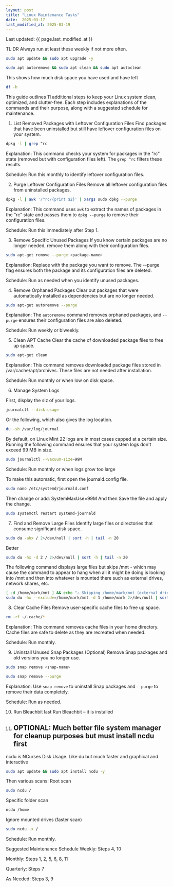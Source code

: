 ```yaml
---
layout: post
title: "Linux Maintenance Tasks"
date:  2025-03-17
last_modified_at: 2025-03-19
---
```

<p>Last updated: {{ page.last_modified_at }}</p>

TL:DR   Always run at least these weekly if not more often.

```sh
sudo apt update && sudo apt upgrade -y
```

```sh
sudo apt autoremove && sudo apt clean && sudo apt autoclean
```

This shows how much disk space you have used and have left

```sh
df -h
```

This guide outlines 11 additional steps to keep your Linux system clean, optimized, and clutter-free. Each step includes explanations of the commands and their purpose, along with a suggested schedule for maintenance.

1) List Removed Packages with Leftover Configuration Files
Find packages that have been uninstalled but still have leftover configuration files on your system.

```sh
dpkg -l | grep ^rc
```

Explanation: This command checks your system for packages in the "rc" state (removed but with configuration files left). The `grep ^rc` filters these results.

Schedule: Run this monthly to identify leftover configuration files.

2) Purge Leftover Configuration Files
Remove all leftover configuration files from uninstalled packages.

```sh
dpkg -l | awk '/^rc/{print $2}' | xargs sudo dpkg --purge
```

Explanation: This command uses `awk` to extract the names of packages in the "rc" state and passes them to `dpkg --purge` to remove their configuration files.

Schedule: Run this immediately after Step 1.

3) Remove Specific Unused Packages
If you know certain packages are no longer needed, remove them along with their configuration files.

```sh
sudo apt-get remove --purge <package-name>
```

Explanation: Replace <package-name> with the package you want to remove. The --purge flag ensures both the package and its configuration files are deleted.

Schedule: Run as needed when you identify unused packages.

4) Remove Orphaned Packages
Clear out packages that were automatically installed as dependencies but are no longer needed.

```sh
sudo apt-get autoremove --purge
```

Explanation: The `autoremove` command removes orphaned packages, and `--purge` ensures their configuration files are also deleted.

Schedule: Run weekly or biweekly.

5) Clean APT Cache
Clear the cache of downloaded package files to free up space.

```sh
sudo apt-get clean
```

Explanation: This command removes downloaded package files stored in /var/cache/apt/archives. These files are not needed after installation.

Schedule: Run monthly or when low on disk space.

6) Manage System Logs

First, display  the siz of your logs.

```sh
journalctl --disk-usage
```

Or the following, which also gives the log location.

```sh
du -sh /var/log/journal
```

By default, on Linux Mint 22 logs are in most cases capped at a certain size.
Running the following  command ensures that your system logs don't exceed 99 MB in size.

```sh
sudo journalctl --vacuum-size=99M
```

Schedule: Run monthly or when logs grow too large


To make this automatic, first open the journald.config file.

```sh
sudo nano /etc/systemd/journald.conf
```

Then change or add:
SystemMaxUse=99M
And then Save the file and apply the change.

```sh
sudo systemctl restart systemd-journald
```

7) Find and Remove Large Files
Identify large files or directories that consume significant disk space.

```sh
sudo du -ahx / 2>/dev/null | sort -h | tail -n 20
```
Better

```sh
sudo du -hx -d 2 / 2>/dev/null | sort -h | tail -n 20
```

The following command displays large files but skips /mnt - which may cause the command to appear to hang when all it might be doing is looking into /mnt and then into whatever is mounted there such as external drives, network shares, etc.

```sh
[ -d /home/mark/mnt ] && echo "⚠️ Skipping /home/mark/mnt (external drive detected)" >&2
sudo du -hx --exclude=/home/mark/mnt -d 1 /home/mark 2>/dev/null | sort -h
```


8) Clear Cache Files
Remove user-specific cache files to free up space.

```sh
rm -rf ~/.cache/*
```

Explanation: This command removes cache files in your home directory. Cache files are safe to delete as they are recreated when needed.

Schedule: Run monthly.

9) Uninstall Unused Snap Packages (Optional)
Remove Snap packages and old versions you no longer use.

```sh
sudo snap remove <snap-name>
```

```sh
sudo snap remove --purge
```
Explanation: Use `snap remove` to uninstall Snap packages and `--purge` to remove their data completely.

Schedule: Run as needed.

10) Run Bleachbit last
Run Bleachbit – it is installed

11)  ## OPTIONAL:  Much better file system manager for cleanup purposes but must install  ncdu first
ncdu is NCurses Disk Usage.  Like du but much faster and graphical and interactive

```sh
sudo apt update && sudo apt install ncdu -y
```

Then various scans:
Root scan

```sh
sudo ncdu /
```
Specific folder scan

```sh
ncdu /home
```

Ignore mounted drives (faster scan)

```sh
sudo ncdu -x /
```

Schedule: Run monthly.

Suggested Maintenance Schedule
Weekly: Steps 4, 10

Monthly: Steps 1, 2, 5, 6, 8, 11

Quarterly: Steps 7

As Needed: Steps 3, 9